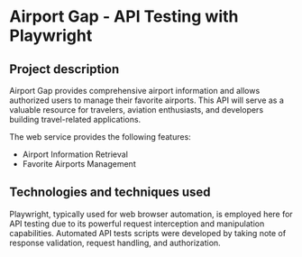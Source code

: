 # Airport Gap - API Testing with Playwright

## Project description

Airport Gap provides comprehensive airport information and allows authorized users to manage their favorite airports. This API will serve as a valuable resource for travelers, aviation enthusiasts, and developers building travel-related applications.

The web service provides the following features:

-   Airport Information Retrieval
-   Favorite Airports Management

## Technologies and techniques used

Playwright, typically used for web browser automation, is employed here for API testing due to its powerful request interception and manipulation capabilities. Automated API tests scripts were developed by taking note of response validation, request handling, and authorization.
